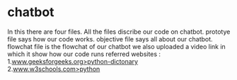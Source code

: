 # chatbot
In this there are four files. All the files discribe our code on chatbot.
prototye file says how our code works.
objective file says all about our chatbot.
flowchat file is the flowchat of our chatbot
we also uploaded a video link in which it show how our code runs
referred websites :
1.www.geeksforgeeks.org>python-dictonary
2.www.w3schools.com>python
